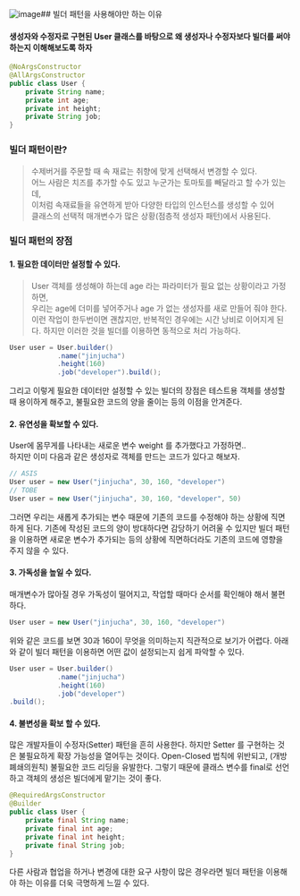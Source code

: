 ![image](https://github.com/jinjucha/jinjucha.github.io/assets/46393932/33923ea9-ff9b-487f-99fe-694272b2aed1)## 빌더 패턴을 사용해야만 하는 이유

#### 생성자와 수정자로 구현된 User 클래스를 바탕으로 왜 생성자나 수정자보다 빌더를 써야하는지 이해해보도록 하자
```java
@NoArgsConstructor 
@AllArgsConstructor 
public class User { 
    private String name; 
    private int age; 
    private int height; 
    private String job; 
}
```

### 빌더 패턴이란?
> 수제버거를 주문할 때 속 재료는 취향에 맞게 선택해서 변경할 수 있다. <br>
> 어느 사람은 치즈를 추가할 수도 있고 누군가는 토마토를 빼달라고 할 수가 있는데, <br>
> 이처럼 속재료들을 유연하게 받아 다양한 타입의 인스턴스를 생성할 수 있어 <br>
> 클래스의 선택적 매개변수가 많은 상황(점층적 생성자 패턴)에서 사용된다.


### 빌더 패턴의 장점
#### 1. 필요한 데이터만 설정할 수 있다.
> User 객체를 생성해야 하는데 age 라는 파라미터가 필요 없는 상황이라고 가정하면,  
> 우리는 age에 더미를 넣어주거나 age 가 없는 생성자를 새로 만들어 줘야 한다.  
> 이런 작업이 한두번이면 괜찮지만, 반복적인 경우에는 시간 낭비로 이어지게 된다. 하지만 이러한 것을 빌더를 이용하면 동적으로 처리 가능하다.

```java
User user = User.builder()
            .name("jinjucha") 
            .height(160)
            .job("developer").build();
```

그리고 이렇게 필요한 데이터만 설정할 수 있는 빌더의 장점은 테스트용 객체를 생성할 때 용이하게 해주고, 불필요한 코드의 양을 줄이는 등의 이점을 안겨준다.

#### 2. 유연성을 확보할 수 있다.
User에 몸무게를 나타내는 새로운 변수 weight 를 추가했다고 가정하면..  
하지만 이미 다음과 같은 생성자로 객체를 만드는 코드가 있다고 해보자.

```java
// ASIS 
User user = new User("jinjucha", 30, 160, "developer") 
// TOBE 
User user = new User("jinjucha", 30, 160, "developer", 50)
```

그러면 우리는 새롭게 추가되는 변수 때문에 기존의 코드를 수정해야 하는 상황에 직면하게 된다.
기존에 작성된 코드의 양이 방대하다면 감당하기 어려울 수 있지만 빌더 패턴을 이용하면 새로운 변수가 추가되는 등의 상황에 직면하더라도 기존의 코드에 영향을 주지 않을 수 있다.

#### 3. 가독성을 높일 수 있다.
매개변수가 많아질 경우 가독성이 떨어지고, 작업할 때마다 순서를 확인해야 해서 불편하다.  

```java
User user = new User("jinjucha", 30, 160, "developer") 
```

위와 같은 코드를 보면 30과 160이 무엇을 의미하는지 직관적으로 보기가 어렵다.
아래와 같이 빌더 패턴을 이용하면 어떤 값이 설정되는지 쉽게 파악할 수 있다.

```java
User user = User.builder()
            .name("jinjucha") 
            .height(160)
            .job("developer")
.build();
```


#### 4. 불변성을 확보 할 수 있다. 
많은 개발자들이 수정자(Setter) 패턴을 흔히 사용한다. 하지만 Setter 를 구현하는 것은 불필요하게 확장 가능성을 열어두는 것이다.
Open-Closed 법칙에 위반되고, (개방폐쇄의원칙) 불필요한 코드 리딩을 유발한다. 그렇기 때문에 클래스 변수를 final로 선언하고 객체의 생성은 빌더에게 맡기는 것이 좋다.

```java
@RequiredArgsConstructor 
@Builder
public class User { 
    private final String name; 
    private final int age;
    private final int height;
    private final String job; 
}
```

다른 사람과 협업을 하거나 변경에 대한 요구 사항이 많은 경우라면 빌더 패턴을 이용해야 하는 이유를 더욱 극명하게 느낄 수 있다.  

